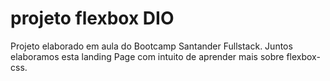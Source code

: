 # projeto flexbox DIO

Projeto elaborado em aula do Bootcamp Santander Fullstack.
Juntos elaboramos esta landing Page com intuito de aprender mais sobre flexbox-css.

